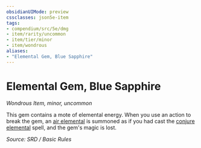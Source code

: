 ```yaml
---
obsidianUIMode: preview
cssclasses: json5e-item
tags:
- compendium/src/5e/dmg
- item/rarity/uncommon
- item/tier/minor
- item/wondrous
aliases: 
- "Elemental Gem, Blue Sapphire"
---
```

# Elemental Gem, Blue Sapphire
*Wondrous Item, minor, uncommon*  


This gem contains a mote of elemental energy. When you use an action to break the gem, an [air elemental](air-elemental.md) is summoned as if you had cast the [conjure elemental](conjure-elemental.md) spell, and the gem's magic is lost.

*Source: SRD / Basic Rules*